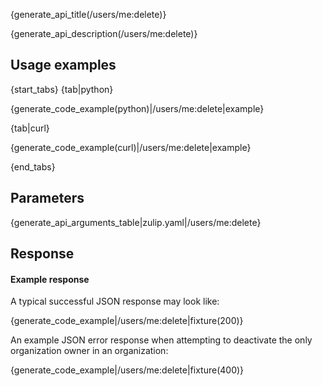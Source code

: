 {generate_api_title(/users/me:delete)}

{generate_api_description(/users/me:delete)}

## Usage examples

{start_tabs}
{tab|python}

{generate_code_example(python)|/users/me:delete|example}

{tab|curl}

{generate_code_example(curl)|/users/me:delete|example}

{end_tabs}

## Parameters

{generate_api_arguments_table|zulip.yaml|/users/me:delete}

## Response

#### Example response

A typical successful JSON response may look like:

{generate_code_example|/users/me:delete|fixture(200)}

An example JSON error response when attempting to deactivate the only
organization owner in an organization:

{generate_code_example|/users/me:delete|fixture(400)}
